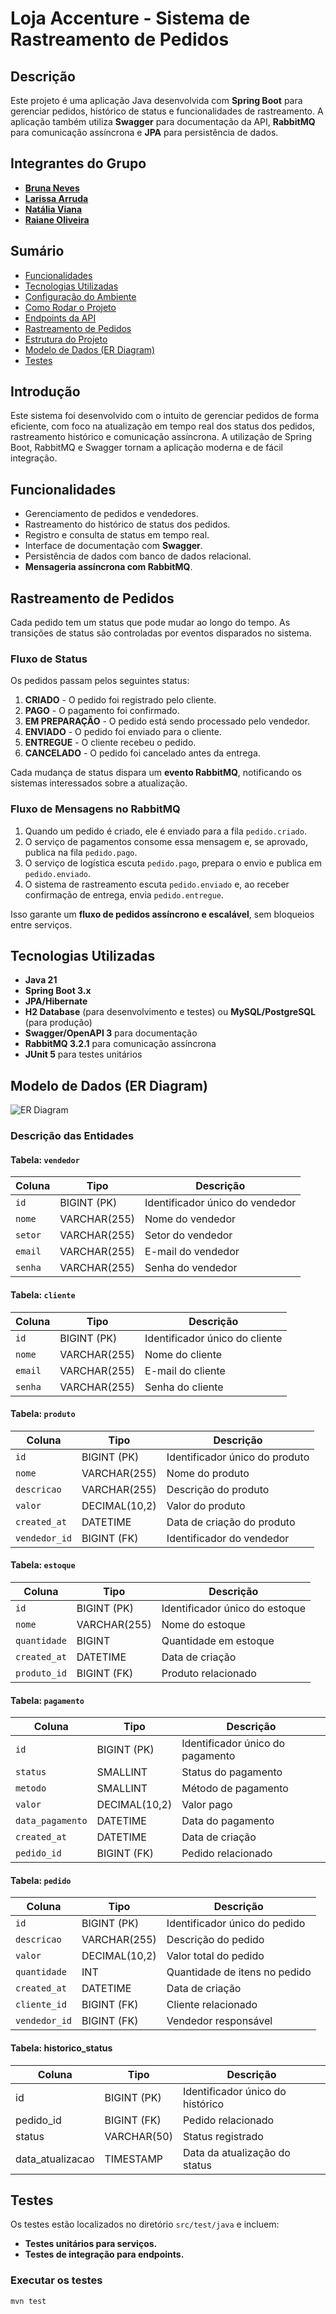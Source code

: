 # Loja Accenture - Sistema de Rastreamento de Pedidos

## Descrição
Este projeto é uma aplicação Java desenvolvida com **Spring Boot** para gerenciar pedidos, histórico de status e funcionalidades de rastreamento. A aplicação também utiliza **Swagger** para documentação da API, **RabbitMQ** para comunicação assíncrona e **JPA** para persistência de dados.

## Integrantes do Grupo
- **[Bruna Neves](https://github.com/ibrunaneves)**
- **[Larissa Arruda](https://github.com/LarissaArruda08)**
- **[Natália Viana](https://github.com/nataliatviana)**
- **[Raiane Oliveira](https://github.com/raiane-oliveira)**

## Sumário
- [Funcionalidades](#funcionalidades)
- [Tecnologias Utilizadas](#tecnologias-utilizadas)
- [Configuração do Ambiente](#configuração-do-ambiente)
- [Como Rodar o Projeto](#como-rodar-o-projeto)
- [Endpoints da API](#endpoints-da-api)
- [Rastreamento de Pedidos](#rastreamento-de-pedidos)
- [Estrutura do Projeto](#estrutura-do-projeto)
- [Modelo de Dados (ER Diagram)](#modelo-de-dados-er-diagram)
- [Testes](#testes)
  
## Introdução
Este sistema foi desenvolvido com o intuito de gerenciar pedidos de forma eficiente, com foco na atualização em tempo real dos status dos pedidos, rastreamento histórico e comunicação assíncrona. A utilização de Spring Boot, RabbitMQ e Swagger tornam a aplicação moderna e de fácil integração.

## Funcionalidades
- Gerenciamento de pedidos e vendedores.
- Rastreamento do histórico de status dos pedidos.
- Registro e consulta de status em tempo real.
- Interface de documentação com **Swagger**.
- Persistência de dados com banco de dados relacional.
- **Mensageria assíncrona com RabbitMQ**.

## Rastreamento de Pedidos
Cada pedido tem um status que pode mudar ao longo do tempo. As transições de status são controladas por eventos disparados no sistema.

### **Fluxo de Status**
Os pedidos passam pelos seguintes status:
1. **CRIADO** - O pedido foi registrado pelo cliente.
2. **PAGO** - O pagamento foi confirmado.
3. **EM PREPARAÇÃO** - O pedido está sendo processado pelo vendedor.
4. **ENVIADO** - O pedido foi enviado para o cliente.
5. **ENTREGUE** - O cliente recebeu o pedido.
6. **CANCELADO** - O pedido foi cancelado antes da entrega.

Cada mudança de status dispara um **evento RabbitMQ**, notificando os sistemas interessados sobre a atualização.

### **Fluxo de Mensagens no RabbitMQ**
1. Quando um pedido é criado, ele é enviado para a fila `pedido.criado`.
2. O serviço de pagamentos consome essa mensagem e, se aprovado, publica na fila `pedido.pago`.
3. O serviço de logística escuta `pedido.pago`, prepara o envio e publica em `pedido.enviado`.
4. O sistema de rastreamento escuta `pedido.enviado` e, ao receber confirmação de entrega, envia `pedido.entregue`.

Isso garante um **fluxo de pedidos assíncrono e escalável**, sem bloqueios entre serviços.

## Tecnologias Utilizadas
- **Java 21**
- **Spring Boot 3.x**
- **JPA/Hibernate**
- **H2 Database** (para desenvolvimento e testes) ou **MySQL/PostgreSQL** (para produção)
- **Swagger/OpenAPI 3** para documentação
- **RabbitMQ 3.2.1** para comunicação assíncrona
- **JUnit 5** para testes unitários

## Modelo de Dados (ER Diagram)
![ER Diagram](https://github.com/nataliatviana/readmetest/blob/main/diagrama%20loja%20atualizado.png?raw=true)

### **Descrição das Entidades**
#### **Tabela: `vendedor`**
| Coluna | Tipo | Descrição |
|--------|------|-----------|
| `id` | BIGINT (PK) | Identificador único do vendedor |
| `nome` | VARCHAR(255) | Nome do vendedor |
| `setor` | VARCHAR(255) | Setor do vendedor |
| `email` | VARCHAR(255) | E-mail do vendedor |
| `senha` | VARCHAR(255) | Senha do vendedor |

#### **Tabela: `cliente`**
| Coluna | Tipo | Descrição |
|--------|------|-----------|
| `id` | BIGINT (PK) | Identificador único do cliente |
| `nome` | VARCHAR(255) | Nome do cliente |
| `email` | VARCHAR(255) | E-mail do cliente |
| `senha` | VARCHAR(255) | Senha do cliente |

#### **Tabela: `produto`**
| Coluna | Tipo | Descrição |
|--------|------|-----------|
| `id` | BIGINT (PK) | Identificador único do produto |
| `nome` | VARCHAR(255) | Nome do produto |
| `descricao` | VARCHAR(255) | Descrição do produto |
| `valor` | DECIMAL(10,2) | Valor do produto |
| `created_at` | DATETIME | Data de criação do produto |
| `vendedor_id` | BIGINT (FK) | Identificador do vendedor |

#### **Tabela: `estoque`**
| Coluna | Tipo | Descrição |
|--------|------|-----------|
| `id` | BIGINT (PK) | Identificador único do estoque |
| `nome` | VARCHAR(255) | Nome do estoque |
| `quantidade` | BIGINT | Quantidade em estoque |
| `created_at` | DATETIME | Data de criação |
| `produto_id` | BIGINT (FK) | Produto relacionado |

#### **Tabela: `pagamento`**
| Coluna | Tipo | Descrição |
|--------|------|-----------|
| `id` | BIGINT (PK) | Identificador único do pagamento |
| `status` | SMALLINT | Status do pagamento |
| `metodo` | SMALLINT | Método de pagamento |
| `valor` | DECIMAL(10,2) | Valor pago |
| `data_pagamento` | DATETIME | Data do pagamento |
| `created_at` | DATETIME | Data de criação |
| `pedido_id` | BIGINT (FK) | Pedido relacionado |

#### **Tabela: `pedido`**
| Coluna | Tipo | Descrição |
|--------|------|-----------|
| `id` | BIGINT (PK) | Identificador único do pedido |
| `descricao` | VARCHAR(255) | Descrição do pedido |
| `valor` | DECIMAL(10,2) | Valor total do pedido |
| `quantidade` | INT | Quantidade de itens no pedido |
| `created_at` | DATETIME | Data de criação |
| `cliente_id` | BIGINT (FK) | Cliente relacionado |
| `vendedor_id` | BIGINT (FK) | Vendedor responsável |

#### **Tabela: historico_status**
| Coluna | Tipo | Descrição |
|--------|------|-----------|
| id | BIGINT (PK) | Identificador único do histórico |
| pedido_id | BIGINT (FK) | Pedido relacionado |
| status | VARCHAR(50) | Status registrado |
| data_atualizacao | TIMESTAMP | Data da atualização do status |

## Testes
Os testes estão localizados no diretório `src/test/java` e incluem:
- **Testes unitários para serviços.**
- **Testes de integração para endpoints.**

### Executar os testes
```sh
mvn test
```
